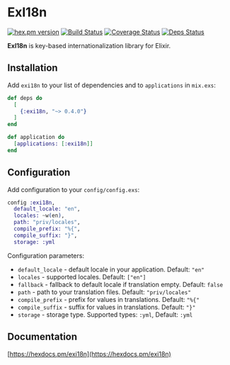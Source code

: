 # ExI18n

[![hex.pm version](https://img.shields.io/hexpm/v/exi18n.svg)](https://hex.pm/packages/exi18n) [![Build Status](https://travis-ci.org/gvl/exi18n.svg?branch=master)](https://travis-ci.org/gvl/exi18n) [![Coverage Status](https://coveralls.io/repos/gvl/exi18n/badge.svg?branch=master)](https://coveralls.io/r/gvl/exi18n?branch=master) [![Deps Status](https://beta.hexfaktor.org/badge/all/github/gvl/exi18n.svg)](https://beta.hexfaktor.org/github/gvl/exi18n)

**ExI18n** is key-based internationalization library for Elixir.

## Installation

Add `exi18n` to your list of dependencies and to `applications` in `mix.exs`:

```elixir
def deps do
  [
    {:exi18n, "~> 0.4.0"}
  ]
end

def application do
  [applications: [:exi18n]]
end
```

## Configuration

Add configuration to your `config/config.exs`:

```elixir
config :exi18n,
  default_locale: "en",
  locales: ~w(en),
  path: "priv/locales",
  compile_prefix: "%{",
  compile_suffix: "}",
  storage: :yml
```

Configuration parameters:
- `default_locale` - default locale in your application. Default: `"en"`
- `locales` - supported locales. Default: `["en"]`
- `fallback` - fallback to default locale if translation empty. Default: `false`
- `path` - path to your translation files. Default: `"priv/locales"`
- `compile_prefix` - prefix for values in translations. Default: `"%{"`
- `compile_suffix` - suffix for values in translations. Default: `"}"`
- `storage` - storage type. Supported types: `:yml`, Default: `:yml`

## Documentation

[https://hexdocs.pm/exi18n](https://hexdocs.pm/exi18n)
